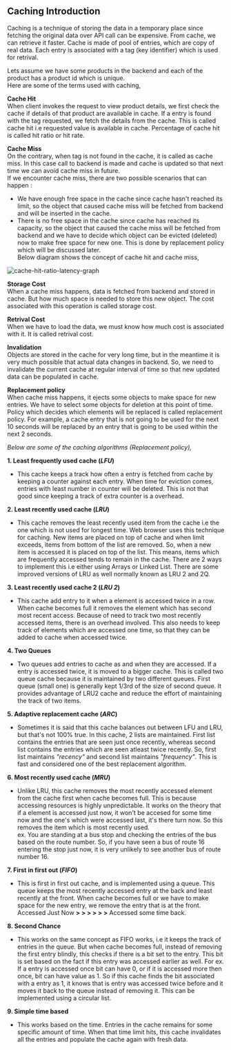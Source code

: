 ## Caching Introduction

Caching is a technique of storing the data in a temporary place since fetching the original data over API call can be expensive. From cache, we can retrieve it faster. Cache is made of pool of entries, which are copy of real data. Each entry is associated with a tag (key identifier) which is used for retrival. 

Lets assume we have some products in the backend and each of the product has a product id which is unique.  
Here are some of the terms used with caching,  

**Cache Hit**  
When client invokes the request to view product details, we first check the cache if details of that product are available in cache. If a entry is found with the tag requested, we fetch the details from the cache. This is called cache hit i.e requested value is available in cache. Percentage of cache hit is called hit ratio or hit rate.  

**Cache Miss**  
On the contrary, when tag is not found in the cache, it is called as cache miss. In this case call to backend is made and cache is updated so that next time we can avoid cache miss in future.  
If we encounter cache miss, there are two possible scenarios that can happen :  
- We have enough free space in the cache since cache hasn't reached its limit, so the object that caused cache miss will be fetched from backend and will be inserted in the cache.  
- There is no free space in the cache since cache has reached its capacity, so the object that caused the cache miss will be fetched from backend and we have to decide which object can be evicted (deleted) now to make free space for new one. This is done by replacement policy which will be discussed later.  
Below diagram shows the concept of cache hit and cache miss,  

![cache-hit-ratio-latency-graph](https://cloud.githubusercontent.com/assets/3439029/19374486/c270bd1a-9180-11e6-8df4-66fd7aab4a8e.png)

**Storage Cost**  
When a cache miss happens, data is fetched from backend and stored in cache. But how much space is needed to store this new object. The cost associated with this operation is called storage cost.  

**Retrival Cost**  
When we have to load the data, we must know how much cost is associated with it. It is called retrival cost.  

**Invalidation**  
Objects are stored in the cache for very long time, but in the meantime it is very much possible that actual data changes in backend. So, we need to invalidate the current cache at regular interval of time so that new updated data can be populated in cache.  

**Replacement policy**  
When cache miss happens, it ejects some objects to make space for new entries. We have to select some objects for deletion at this point of time. Policy which decides which elements will be replaced is called replacement policy. For example, a cache entry that is not going to be used for the next 10 seconds will be replaced by an entry that is going to be used within the next 2 seconds.  

_Below are some of the caching algorithms (Replacement policy),_  

**1. Least frequently used cache (_LFU_)**  
- This cache keeps a track how often a entry is fetched from cache by keeping a counter against each entry. When time for eviction comes, entries with least number in counter will be deleted. This is not that good since keeping a track of extra counter is a overhead.  

**2. Least recently used cache (_LRU_)**  
- This cache removes the least recently used item from the cache i.e the one which is not used for longest time. Web browser uses this technique for caching. New items are placed on top of cache and when limit exceeds, items from bottom of the list are removed. So, when a new item is accessed it is placed on top of the list. This means, items which are frequently accessed tends to remain in the cache. There are 2 ways to implement this i.e either using Arrays or Linked List. 
There are some improved versions of LRU as well normally known as LRU 2 and 2Q.  

**3. Least recently used cache 2 (_LRU 2_)**  
- This cache add entry to it when a element is accessed twice in a row. When cache becomes full it removes the element which has second most recent access. Because of need to track two most recently accessed items, there is an overhead involved. This also needs to keep track of elements which are accessed one time, so that they can be added to cache when accessed twice.  

**4. Two Queues**  
- Two queues add entries to cache as and when they are accessed. If a entry is accessed twice, it is moved to a bigger cache. This is called two queue cache because it is maintained by two different queues. First queue (small one) is generally kept 1/3rd of the size of second queue. It provides advantage of LRU2 cache and reduce the effort of maintaining the track of two items.  

**5. Adaptive replacement cache (_ARC_)**  
- Sometimes it is said that this cache balances out between LFU and LRU, but that's not 100% true. In this cache, 2 lists are maintained. First list contains the entries that are seen just once recently, whereas second list contains the entries which are seen atleast twice recently. So, first list maintains _"recency"_ and second list maintains _"frequency"_. This is fast and considered one of the best replacement algorithm.  

**6. Most recently used cache (_MRU_)**  
- Unlike LRU, this cache removes the most recently accessed element from the cache first when cache becomes full. This is because accessing resources is highly unpredictable. It works on the theory that if a element is accessed just now, it won't be accesed for some time now and the one's which were accessed last, it's there turn now. So this removes the item which is most recently used.  
ex. You are standing at a bus stop and checking the entries of the bus based on the route number. So, if you have seen a bus of route 16 entering the stop just now, it is very unlikely to see another bus of route number 16.  

**7. First in first out (_FIFO_)**  
- This is first in first out cache, and is implemented using a queue. This queue keeps the most recently accessed entry at the back and least recently at the front. When cache becomes full or we have to make space for the new entry, we remove the entry that is at the front. 
Accessed Just Now **> > > > > >** Accessed some time back.  

**8. Second Chance**  
- This works on the same concept as FIFO works, i.e it keeps the track of entries in the queue. But when cache becomes full, instead of removing the first entry blindly, this checks if there is a bit set to the entry. This bit is set based on the fact if this entry was accessed earlier as well. For ex. If a entry is accessed once bit can have 0, or if it is accessed more then once, bit can have value as 1. So if this cache finds the bit associated with a entry as 1, it knows that is entry was accessed twice before and it moves it back to the queue instead of removing it. This can be implemented using a circular list.  

**9. Simple time based**  
- This works based on the time. Entries in the cache remains for some specific amount of time. When that time limit hits, this cache invalidates all the entries and populate the cache again with fresh data.  

